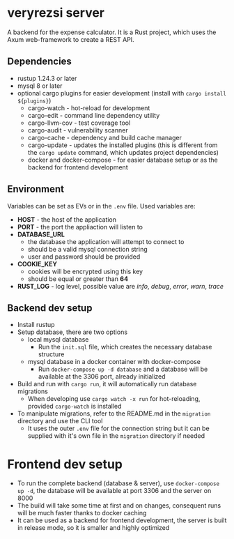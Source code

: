 # veryrezsi server

A backend for the expense calculator. It is a Rust project, which uses the Axum web-framework to create a REST API.

## Dependencies

- rustup 1.24.3 or later
- mysql 8 or later
- optional cargo plugins for easier development (install with `cargo install ${plugins}`)
  - cargo-watch - hot-reload for development
  - cargo-edit - command line dependency utility
  - cargo-llvm-cov - test coverage tool
  - cargo-audit - vulnerability scanner
  - cargo-cache - dependency and build cache manager
  - cargo-update - updates the installed plugins (this is different from the `cargo update` command, which updates project dependencies)
  - docker and docker-compose - for easier database setup or as the backend for frontend development

## Environment

Variables can be set as EVs or in the `.env` file.
Used variables are:

- **HOST** - the host of the application
- **PORT** - the port the appliaction will listen to
- **DATABASE_URL**
  - the database the application will attempt to connect to
  - should be a valid mysql connection string
  - user and password should be provided
- **COOKIE_KEY**
  - cookies will be encrypted using this key
  - should be equal or greater than **64**
- **RUST_LOG** - log level, possible value are _info_, _debug_, _error_, _warn_, _trace_

## Backend dev setup

- Install rustup
- Setup database, there are two options
  - local mysql database
    - Run the `init.sql` file, which creates the necessary database structure
  - mysql database in a docker container with docker-compose
    - Run `docker-compose up -d database` and a database will be available at the 3306 port, already initialized
- Build and run with `cargo run`, it will automatically run database migrations
  - When developing use `cargo watch -x run` for hot-reloading, provided `cargo-watch` is installed
- To manipulate migrations, refer to the README.md in the `migration` directory and use the CLI tool
  - It uses the outer `.env` file for the connection string but it can be supplied with it's own file in the `migration` directory if needed

# Frontend dev setup

- To run the complete backend (database & server), use `docker-compose up -d`, the database will be available at port 3306 and the server on 8000
- The build will take some time at first and on changes, consequent runs will be much faster thanks to docker caching
- It can be used as a backend for frontend development, the server is built in release mode, so it is smaller and highly optimized